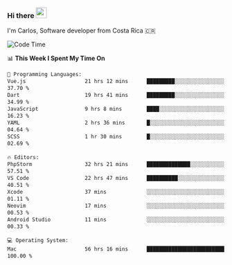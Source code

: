 ### Hi there <img src="https://media.giphy.com/media/hvRJCLFzcasrR4ia7z/giphy.gif" width="25px" height="25px">

I'm Carlos, Software developer from Costa Rica 🇨🇷

[//]: # (<a href="https://app.daily.dev/carum98"><img src="https://github.com/carum98/carum98/blob/main/devcard.svg" width="400" alt="Carlos Umaña Acevedo's Dev Card"/></a>)


<!--START_SECTION:waka-->
![Code Time](http://img.shields.io/badge/Code%20Time-12%2C885%20hrs%205%20mins-blue)

📊 **This Week I Spent My Time On** 

```text
💬 Programming Languages: 
Vue.js                   21 hrs 12 mins      █████████░░░░░░░░░░░░░░░░   37.70 % 
Dart                     19 hrs 41 mins      █████████░░░░░░░░░░░░░░░░   34.99 % 
JavaScript               9 hrs 8 mins        ████░░░░░░░░░░░░░░░░░░░░░   16.23 % 
YAML                     2 hrs 36 mins       █░░░░░░░░░░░░░░░░░░░░░░░░   04.64 % 
SCSS                     1 hr 30 mins        █░░░░░░░░░░░░░░░░░░░░░░░░   02.69 % 

🔥 Editors: 
PhpStorm                 32 hrs 21 mins      ██████████████░░░░░░░░░░░   57.51 % 
VS Code                  22 hrs 47 mins      ██████████░░░░░░░░░░░░░░░   40.51 % 
Xcode                    37 mins             ░░░░░░░░░░░░░░░░░░░░░░░░░   01.11 % 
Neovim                   17 mins             ░░░░░░░░░░░░░░░░░░░░░░░░░   00.53 % 
Android Studio           11 mins             ░░░░░░░░░░░░░░░░░░░░░░░░░   00.33 % 

💻 Operating System: 
Mac                      56 hrs 16 mins      █████████████████████████   100.00 % 
```


<!--END_SECTION:waka-->
